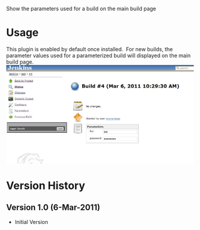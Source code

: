 Show the parameters used for a build on the main build page

# Usage

This plugin is enabled by default once installed.  For new builds, the
parameter values used for a parameterized build will displayed on the
main build page.  
![](docs/images/show_build_parameter.jpg)

# Version History

## Version 1.0 (6-Mar-2011)

-   Initial Version
